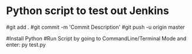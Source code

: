 # Python script to test out Jenkins
#git add .
#git commit -m 'Commit Description'
#git push -u origin master

#Install Python
#Run Script by going to CommandLine/Terminal Mode and enter: py test.py
